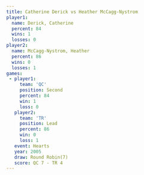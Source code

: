 ```yaml
---
title: Catherine Derick vs Heather McCagg-Nystrom
player1:                       
  name: Derick, Catherine      
  percent: 84                  
  wins: 1                      
  losses: 0                    
player2:                       
  name: McCagg-Nystrom, Heather
  percent: 86                  
  wins: 0                      
  losses: 1                    
games:
 - player1:          
     team: 'QC'      
     position: Second
     percent: 84     
     win: 1          
     loss: 0         
   player2:        
     team: 'TR'    
     position: Lead
     percent: 86   
     win: 0        
     loss: 1       
   event: Hearts       
   year: 2005          
   draw: Round Robin(7)
   score: QC 7 - TR 4  
---
```

